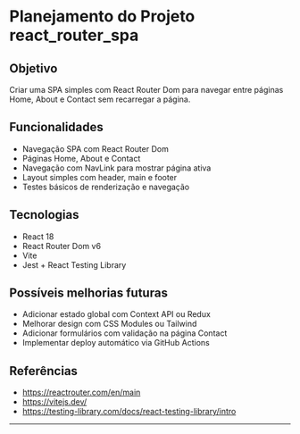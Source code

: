 # Planejamento do Projeto react_router_spa

## Objetivo

Criar uma SPA simples com React Router Dom para navegar entre páginas Home, About e Contact sem recarregar a página.

## Funcionalidades

- Navegação SPA com React Router Dom
- Páginas Home, About e Contact
- Navegação com NavLink para mostrar página ativa
- Layout simples com header, main e footer
- Testes básicos de renderização e navegação

## Tecnologias

- React 18
- React Router Dom v6
- Vite
- Jest + React Testing Library

## Possíveis melhorias futuras

- Adicionar estado global com Context API ou Redux  
- Melhorar design com CSS Modules ou Tailwind  
- Adicionar formulários com validação na página Contact  
- Implementar deploy automático via GitHub Actions

## Referências

- https://reactrouter.com/en/main  
- https://vitejs.dev/  
- https://testing-library.com/docs/react-testing-library/intro

---
